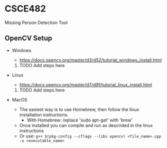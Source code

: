 # CSCE482
Missing Person Detection Tool


## OpenCV Setup
* Windows
  * https://docs.opencv.org/master/d3/d52/tutorial_windows_install.html
  1. TODO Add steps here
  
* Linux
  * https://docs.opencv.org/master/d7/d9f/tutorial_linux_install.html
  1. TODO Add steps here
  
* MacOS
  * The easiest way is to use Homebrew, then follow the linux installation instructions.
    * With Homebrew: replace 'sudo apt-get' with 'brew'
  * Once installed you can compile and run as descrided in the linux instructions 
  * Or use: `g++ $(pkg-config --cflags --libs opencv) <file_name>.cpp -o <executable_name>`
